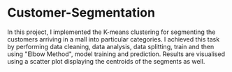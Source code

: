 # Customer-Segmentation

In this project, I implemented the K-means clustering for segmenting the customers arriving in a mall into particular categories. I achieved this task by performing data cleaning, data analysis, data splitting, train and then using "Elbow Method", model training and prediction. Results are visualised using a scatter plot displaying the centroids of the segments as well.
